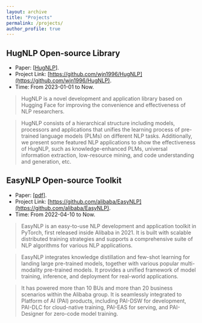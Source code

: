 ```yaml
---
layout: archive
title: "Projects"
permalink: /projects/
author_profile: true
---
```


<!-- {% if author.googlescholar %}
  You can also find my articles on <u><a href="{{author.googlescholar}}">my Google Scholar profile</a>.</u>
{% endif %}

{% include base_path %}

{% for post in site.publications reversed %}
  {% include archive-single.html %}
{% endfor %} -->


## HugNLP Open-source Library
* Paper: [[HugNLP](https://arxiv.org/pdf/2302.14286)].
* Project Link: [https://github.com/wjn1996/HugNLP](https://github.com/wjn1996/HugNLP).
* Time: From 2023-01-01 to Now.

> HugNLP is a novel development and application library based on Hugging Face for improving the convenience and effectiveness of NLP researchers.

> HugNLP consists of a hierarchical structure including models, processors and applications that unifies the learning process of pre-trained language models (PLMs) on different NLP tasks.
Additionally, we present some featured NLP applications to show the effectiveness of HugNLP, such as knowledge-enhanced PLMs, universal information extraction, low-resource mining, and code understanding and generation, etc.


## EasyNLP Open-source Toolkit
* Paper: [[pdf](https://aclanthology.org/2022.emnlp-demos.3.pdf)].
* Project Link: [https://github.com/alibaba/EasyNLP](https://github.com/alibaba/EasyNLP).
* Time: From 2022-04-10 to Now.

> EasyNLP is an easy-to-use NLP development and application toolkit in PyTorch, first released inside Alibaba in 2021. It is built with scalable distributed training strategies and supports a comprehensive suite of NLP algorithms for various NLP applications. 

> EasyNLP integrates knowledge distillation and few-shot learning for landing large pre-trained models, together with various popular multi-modality pre-trained models. It provides a unified framework of model training, inference, and deployment for real-world applications. 

>It has powered more than 10 BUs and more than 20 business scenarios within the Alibaba group. It is seamlessly integrated to Platform of AI (PAI) products, including PAI-DSW for development, PAI-DLC for cloud-native training, PAI-EAS for serving, and PAI-Designer for zero-code model training.
